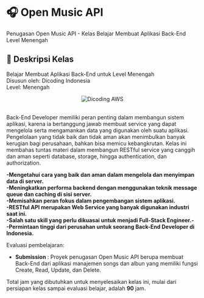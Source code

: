 # 🎧 Open Music API

Penugasan Open Music API - Kelas Belajar Membuat Aplikasi Back-End Level Menengah

## 🚀 Deskripsi Kelas

Belajar Membuat Aplikasi Back-End untuk Level Menengah <br>
Disusun oleh: Dicoding Indonesia <br>
Level: Menengah

<div align="center">
  <img src="https://user-images.githubusercontent.com/95717485/225231893-e59de44d-0d3e-4e79-971b-a4d494565a74.png" alt="Dicoding AWS">
</div>

<br>

Back-End Developer memiliki peran penting dalam membangun sistem aplikasi, karena ia bertanggung jawab membuat service yang dapat mengelola serta mengamankan data yang digunakan oleh suatu aplikasi. Pengelolaan yang tidak baik dan tidak aman akan menimbulkan banyak kerugian bagi perusahaan, bahkan bisa memicu kebangkrutan. Kelas ini membahas tuntas materi dalam membangun RESTful service yang canggih dan aman seperti database, storage, hingga authentication, dan authorization.

**-Mengetahui cara yang baik dan aman dalam mengelola dan menyimpan data di server.** <br>
**-Meningkatkan performa backend dengan menggunakan teknik message queue dan caching di sisi server.** <br>
**-Memisahkan peran fokus dalam pengembangan sistem aplikasi.** <br>
**-RESTful API merupakan Web Service yang banyak digunakan industri saat ini.** <br>
**-Salah satu skill yang perlu dikuasai untuk menjadi Full-Stack Engineer.-** <br>
**-Permintaan tinggi dari perusahan untuk seorang Back-End Developer di Indonesia.** <br>

Evaluasi pembelajaran:

- **Submission** : Proyek penugasan Open Music API berupa membuat Back-End dari aplikasi manajemen songs dan albun yang memiliki fungsi Create, Read, Update, dan Delete.

Total jam yang dibutuhkan untuk menyelesaikan kelas ini, mulai dari persiapan kelas sampai evaluasi belajar, adalah **90** jam.
